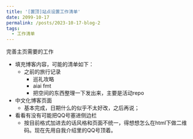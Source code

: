 ```yaml
---
title: '[置顶]站点设置工作清单'
date: 2099-10-17
permalink: /posts/2023-10-17-blog-2
tags:
  - 工作清单
---
```


完善主页需要的工作

* 填充博客内容，可能的清单如下：
  * 之前的旅行记录
    * 巡礼攻略
    * aiai fmt
    * 把空间的东西整理一下发出来，主要是活动repo
* 中文化博客页面
  * 基本完成，日期什么的似乎不太好改，之后再说；
* 看看有没有可能把QQ号塞进侧边栏
  * 按目前格式加进去的话风格和页面不统一，得想想怎么在html下做二维码。现在先用自我介绍里的QQ号顶着。

